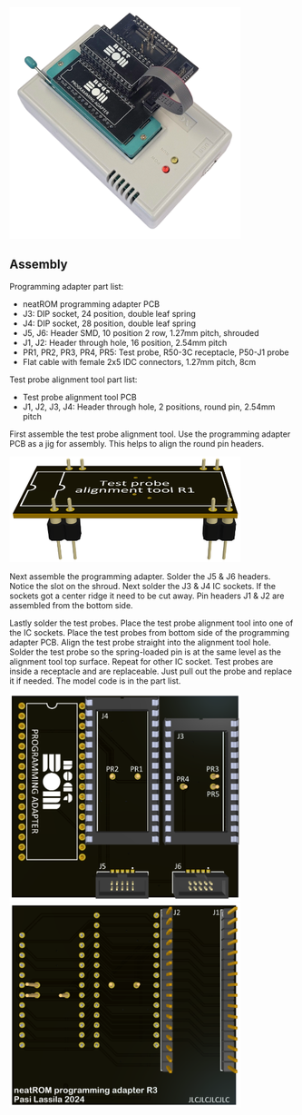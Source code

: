 <img src="/images/neatROM_programming_adapter_in_programmer_no_BG.png" width="408">

## Assembly

Programming adapter part list:
-	neatROM programming adapter PCB
-	J3: DIP socket, 24 position, double leaf spring
-	J4: DIP socket, 28 position, double leaf spring
-	J5, J6: Header SMD, 10 position 2 row, 1.27mm pitch, shrouded
-	J1, J2: Header through hole, 16 position, 2.54mm pitch
-	PR1, PR2, PR3, PR4, PR5: Test probe, R50-3C receptacle, P50-J1 probe
-	Flat cable with female 2x5 IDC connectors, 1.27mm pitch, 8cm

Test probe alignment tool part list:
-	Test probe alignment tool PCB
-	J1, J2, J3, J4: Header through hole, 2 positions, round pin, 2.54mm pitch

First assemble the test probe alignment tool. Use the programming adapter PCB as a jig for assembly. This helps to align the round pin headers.

<img src="/images/test probe alignment tool.PNG" width="408">

Next assemble the programming adapter. Solder the J5 & J6 headers. Notice the slot on the shroud.
Next solder the J3 & J4 IC sockets. If the sockets got a center ridge it need to be cut away.
Pin headers J1 & J2 are assembled from the bottom side.

Lastly solder the test probes. Place the test probe alignment tool into one of the IC sockets. Place the test probes from bottom side of the programming adapter PCB. Align the test probe straight into the alignment tool hole. Solder the test probe so the spring-loaded pin is at the same level as the alignment tool top surface. Repeat for other IC socket. Test probes are inside a receptacle and are replaceable. Just pull out the probe and replace it if needed. The model code is in the part list.

<img src="/images/Programming adapter top.PNG" width="408"><img src="/images/Programming adapter bot.PNG" width="408">
